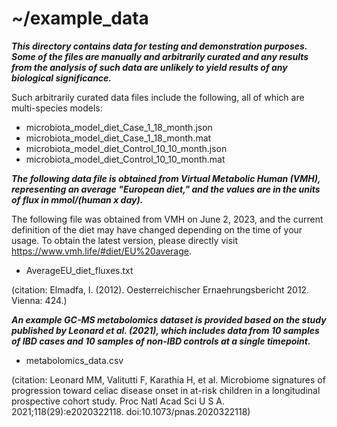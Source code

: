 # ~/example_data

***This directory contains data for testing and demonstration purposes. Some of the files are manually and arbitrarily curated and any results from the analysis of such data are unlikely to yield results of any biological significance.***

Such arbitrarily curated data files include the following, all of which are multi-species models:

- microbiota_model_diet_Case_1_18_month.json
- microbiota_model_diet_Case_1_18_month.mat
- microbiota_model_diet_Control_10_10_month.json
- microbiota_model_diet_Control_10_10_month.mat

***The following data file is obtained from Virtual Metabolic Human (VMH), representing an average "European diet," and the values are in the units of flux in mmol/(human x day).***

The following file was obtained from VMH on June 2, 2023, and the current definition of the diet may have changed depending on the time of your usage. To obtain the latest version, please directly visit https://www.vmh.life/#diet/EU%20average.

- AverageEU_diet_fluxes.txt

(citation: Elmadfa, I. (2012). Oesterreichischer Ernaehrungsbericht 2012. Vienna: 424.)

***An example GC-MS metabolomics dataset is provided based on the study published by Leonard et al. (2021), which includes data from 10 samples of IBD cases and 10 samples of non-IBD controls at a single timepoint.***

- metabolomics_data.csv

(citation: Leonard MM, Valitutti F, Karathia H, et al. Microbiome signatures of progression toward celiac disease onset in at-risk children in a longitudinal prospective cohort study. Proc Natl Acad Sci U S A. 2021;118(29):e2020322118. doi:10.1073/pnas.2020322118)